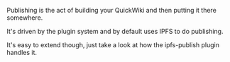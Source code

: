 Publishing is the act of building your QuickWiki and then putting it there somewhere.

It's driven by the plugin system and by default uses IPFS to do publishing.

It's easy to extend though, just take a look at how the ipfs-publish plugin
handles it.
